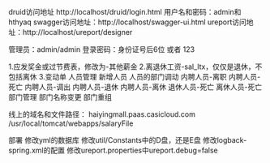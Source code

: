 druid访问地址
    http://localhost/druid/login.html
    用户名和密码：admin和hthyaq
swagger访问地址：http://localhost/swagger-ui.html
ureport访问地址：http://localhost/ureport/designer

管理员：admin/admin
登录密码：身份证号后6位 或者  123

1.应发奖金或过节费表，修改为-其他薪金
2.离退休工资-sal_ltx，仅仅是退休，不包括离休
3.变动单
  人员管理
  	新增人员
  	人员的部门调动
  	内聘人员-离职
  	内聘人员-死亡
  	内聘人员-调出
  	内聘人员-退休
  	内聘人员-离休
  	退休人员-死亡
  	离休人员-死亡
  部门管理
  	部门名称变更
  	部门重组
  
  线上的域名和文件路径：
      haiyingmall.paas.casicloud.com
      /usr/local/tomcat/webapps/salaryFile
      
  部署
    修改yml的数据库
    修改util/Constants中的D盘，还是E盘
    修改logback-spring.xml的配置
    修改ureport.properties中ureport.debug=false